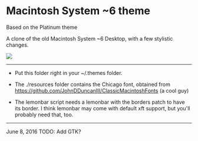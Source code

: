 # Macintosh System ~6 theme

Based on the Platinum theme

A clone of the old Macintosh System ~6 Desktop, with a few stylistic changes.

<img src=https://i.imgur.com/JcGLhQv.png>

---------

- Put this folder right in your ~/.themes folder.

- The ./resources folder contains the Chicago font, obtained from https://github.com/JohnDDuncanIII/ClassicMacintoshFonts (a cool guy)

- The lemonbar script needs a lemonbar with the borders patch to have its border. I think lemonbar may come with default xft support, but you'll probably need that, too.

---------

June 8, 2016
TODO: Add GTK?
 
